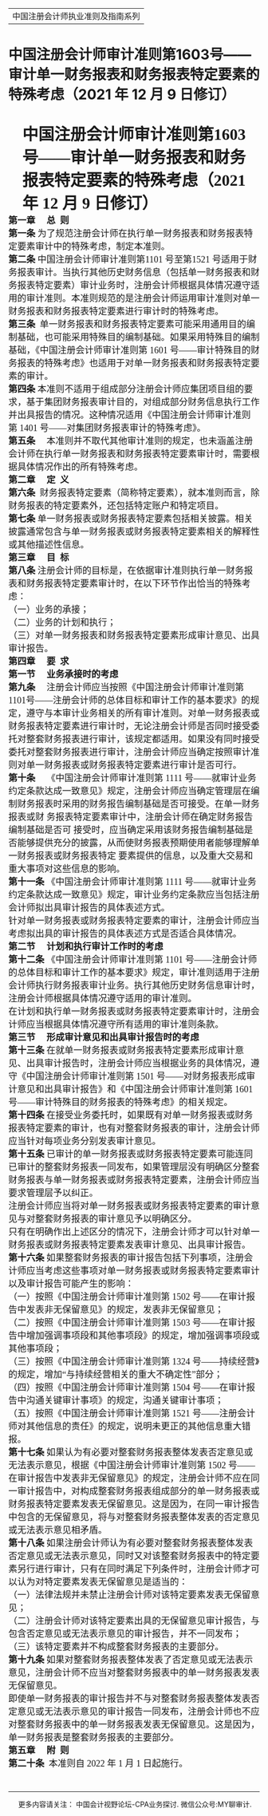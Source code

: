 ﻿<!DOCTYPE HTML PUBLIC "-//W3C//DTD HTML 4.0 Transitional//EN">
<HTML xmlns:o = "urn:schemas-microsoft-com:office:office"><HEAD><TITLE>中国注册会计师审计准则第1603号——审计单一财务报表和财务报表特定要素的特殊考虑（2021 年 12 月 9 日修订）</TITLE>
<META content="text/html; charset=gb2312" http-equiv=Content-Type>
<META name=GENERATOR content="MSHTML 11.00.10570.1001"><LINK rel=stylesheet 
href="_template.css"></HEAD>
<BODY>
<DIV id=nsbanner>
<DIV id=bannerrow1>
<TABLE class=bannerparthead>
  <TBODY>
  <TR id=hdr>
    <TD class=runninghead noWrap>中国注册会计师执业准则及指南系列</TD></TR></TBODY></TABLE></DIV>
<DIV id=titlerow>
<H1 class=dtH1>中国注册会计师审计准则第1603号——审计单一财务报表和财务报表特定要素的特殊考虑（2021 年 12 月 9 
日修订）</H1></DIV></DIV>
<DIV id=nstext><BR>
<P class=lv1 style="MARGIN: auto 7.35pt auto 21pt"><A name=_Toc92270231><FONT 
size=6 face=微软雅黑><STRONG>中国注册会计师审计准则第1603号——审计单一财务报表和财务报表特定要素的特殊考虑（2021 年 12 月 9 
日修订）</STRONG></FONT></A><o:p></o:p></P>
<P class=title1 style="LAYOUT-GRID-MODE: char; MARGIN: auto 0cm"><SPAN 
class=chaptertitle><STRONG><FONT size=4><FONT face=微软雅黑>第一章<SPAN 
lang=EN-US><SPAN style="mso-tab-count: 1">&nbsp;&nbsp;&nbsp;&nbsp; 
</SPAN></SPAN>总<SPAN lang=EN-US><SPAN style="mso-tab-count: 1">&nbsp; 
</SPAN></SPAN>则<SPAN 
lang=EN-US><o:p></o:p></SPAN></FONT></FONT></STRONG></SPAN></P>
<P class=title1 style="LAYOUT-GRID-MODE: char; MARGIN: auto 0cm"><FONT 
size=4><FONT face=微软雅黑><SPAN class=chaptertitle><STRONG>第一条 
</STRONG></SPAN><SPAN class=chaptertitle><SPAN 
style="FONT-WEIGHT: normal; mso-bidi-font-weight: bold">为了规范注册会计师在执行单一财务报表和财务报表特定要素审计中的特殊考虑，制定本准则。<SPAN 
lang=EN-US><o:p></o:p></SPAN></SPAN></SPAN></FONT></FONT></P>
<P class=title1 style="LAYOUT-GRID-MODE: char; MARGIN: auto 0cm"><FONT 
size=4><FONT face=微软雅黑><SPAN class=chaptertitle><STRONG>第二条 
</STRONG></SPAN><SPAN class=chaptertitle><SPAN 
style="FONT-WEIGHT: normal; mso-bidi-font-weight: bold">中国注册会计师审计准则第<SPAN 
lang=EN-US>1101 </SPAN>号至第<SPAN lang=EN-US>1521 
</SPAN>号适用于财务报表审计。当执行其他历史财务信息（包括单一财务报表和财务报表特定要素）审计业务时，注册会计师根据具体情况遵守适用的审计准则。本准则规范的是注册会计师运用审计准则对单一财务报表和财务报表特定要素进行审计时的特殊考虑。</SPAN><SPAN 
lang=EN-US><o:p></o:p></SPAN></SPAN></FONT></FONT></P>
<P class=title1 style="LAYOUT-GRID-MODE: char; MARGIN: auto 0cm"><FONT 
size=4><FONT face=微软雅黑><SPAN class=chaptertitle><STRONG>第三条<SPAN 
lang=EN-US><SPAN style="mso-spacerun: yes">&nbsp; 
</SPAN></SPAN></STRONG></SPAN><SPAN class=chaptertitle><SPAN 
style="FONT-WEIGHT: normal; mso-bidi-font-weight: bold">单一财务报表和财务报表特定要素可能采用通用目的编制基础，也可能采用特殊目的编制基础。如果采用特殊目的编制基础，《中国注册会计师审计准则第<SPAN 
lang=EN-US> 1601 </SPAN>号<SPAN 
lang=EN-US>——</SPAN>审计特殊目的财务报表的特殊考虑》也适用于对单一财务报表和财务报表特定要素的审计。</SPAN><SPAN 
lang=EN-US><o:p></o:p></SPAN></SPAN></FONT></FONT></P>
<P class=title1 style="LAYOUT-GRID-MODE: char; MARGIN: auto 0cm"><FONT 
size=4><FONT face=微软雅黑><SPAN class=chaptertitle><STRONG>第四条 
</STRONG></SPAN><SPAN class=chaptertitle><SPAN 
style="FONT-WEIGHT: normal; mso-bidi-font-weight: bold">本准则不适用于组成部分注册会计师应集团项目组的要求，基于集团财务报表审计目的，对组成部分财务信息执行工作并出具报告的情况。这种情况适用《中国注册会计师审计准则第<SPAN 
lang=EN-US> 1401 </SPAN>号<SPAN lang=EN-US>——</SPAN>对集团财务报表审计的特殊考虑》。</SPAN><SPAN 
lang=EN-US><o:p></o:p></SPAN></SPAN></FONT></FONT></P>
<P class=title1 style="LAYOUT-GRID-MODE: char; MARGIN: auto 0cm"><FONT 
size=4><FONT face=微软雅黑><SPAN class=chaptertitle><STRONG>第五条<SPAN 
lang=EN-US><SPAN style="mso-tab-count: 1">&nbsp;&nbsp;&nbsp;&nbsp; 
</SPAN></SPAN></STRONG></SPAN><SPAN class=chaptertitle><SPAN 
style="FONT-WEIGHT: normal; mso-bidi-font-weight: bold">本准则并不取代其他审计准则的规定，也未涵盖注册会计师在执行单一财务报表和财务报表特定要素审计时，需要根据具体情况作出的所有特殊考虑。</SPAN><SPAN 
lang=EN-US><o:p></o:p></SPAN></SPAN></FONT></FONT></P>
<P class=title1 style="LAYOUT-GRID-MODE: char; MARGIN: auto 0cm"><SPAN 
class=chaptertitle><STRONG><FONT size=4><FONT face=微软雅黑>第二章<SPAN 
lang=EN-US><SPAN style="mso-tab-count: 1">&nbsp;&nbsp;&nbsp;&nbsp; 
</SPAN></SPAN>定<SPAN lang=EN-US><SPAN style="mso-tab-count: 1">&nbsp; 
</SPAN></SPAN>义<SPAN 
lang=EN-US><o:p></o:p></SPAN></FONT></FONT></STRONG></SPAN></P>
<P class=title1 style="LAYOUT-GRID-MODE: char; MARGIN: auto 0cm"><FONT 
size=4><FONT face=微软雅黑><SPAN class=chaptertitle><STRONG>第六条<SPAN 
lang=EN-US><SPAN style="mso-spacerun: yes">&nbsp; 
</SPAN></SPAN></STRONG></SPAN><SPAN class=chaptertitle><SPAN 
style="FONT-WEIGHT: normal; mso-bidi-font-weight: bold">财务报表特定要素（简称特定要素），就本准则而言，除财务报表的特定要素外，还包括特定账户和特定项目。</SPAN><SPAN 
lang=EN-US><o:p></o:p></SPAN></SPAN></FONT></FONT></P>
<P class=title1 style="LAYOUT-GRID-MODE: char; MARGIN: auto 0cm"><FONT 
size=4><FONT face=微软雅黑><SPAN class=chaptertitle><STRONG>第七条 
</STRONG></SPAN><SPAN class=chaptertitle><SPAN 
style="FONT-WEIGHT: normal; mso-bidi-font-weight: bold">单一财务报表或财务报表特定要素包括相关披露。相关披露通常包含与单一财务报表或财务报表特定要素相关的解释性或其他描述性信息。</SPAN><SPAN 
lang=EN-US><o:p></o:p></SPAN></SPAN></FONT></FONT></P>
<P class=title1 style="LAYOUT-GRID-MODE: char; MARGIN: auto 0cm"><SPAN 
class=chaptertitle><STRONG><FONT size=4><FONT face=微软雅黑>第三章<SPAN 
lang=EN-US><SPAN style="mso-tab-count: 1">&nbsp;&nbsp;&nbsp;&nbsp; 
</SPAN></SPAN>目<SPAN lang=EN-US><SPAN style="mso-tab-count: 1">&nbsp; 
</SPAN></SPAN>标<SPAN 
lang=EN-US><o:p></o:p></SPAN></FONT></FONT></STRONG></SPAN></P>
<P class=title1 style="LAYOUT-GRID-MODE: char; MARGIN: auto 0cm"><FONT 
size=4><FONT face=微软雅黑><SPAN class=chaptertitle><STRONG>第八条 
</STRONG></SPAN><SPAN class=chaptertitle><SPAN 
style="FONT-WEIGHT: normal; mso-bidi-font-weight: bold">注册会计师的目标是，在依据审计准则执行单一财务报表和财务报表特定要素审计时，在以下环节作出恰当的特殊考虑：<SPAN 
lang=EN-US><o:p></o:p></SPAN></SPAN></SPAN></FONT></FONT></P>
<P class=title1 style="LAYOUT-GRID-MODE: char; MARGIN: auto 0cm"><SPAN 
class=chaptertitle><SPAN 
style="FONT-WEIGHT: normal; mso-bidi-font-weight: bold"><FONT size=4><FONT 
face=微软雅黑>（一）业务的承接；<SPAN 
lang=EN-US><o:p></o:p></SPAN></FONT></FONT></SPAN></SPAN></P>
<P class=title1 style="LAYOUT-GRID-MODE: char; MARGIN: auto 0cm"><SPAN 
class=chaptertitle><SPAN 
style="FONT-WEIGHT: normal; mso-bidi-font-weight: bold"><FONT size=4><FONT 
face=微软雅黑>（二）业务的计划和执行；<SPAN 
lang=EN-US><o:p></o:p></SPAN></FONT></FONT></SPAN></SPAN></P>
<P class=title1 style="LAYOUT-GRID-MODE: char; MARGIN: auto 0cm"><SPAN 
class=chaptertitle><SPAN 
style="FONT-WEIGHT: normal; mso-bidi-font-weight: bold"><FONT size=4><FONT 
face=微软雅黑>（三）对单一财务报表和财务报表特定要素形成审计意见、出具审计报告。<SPAN 
lang=EN-US><o:p></o:p></SPAN></FONT></FONT></SPAN></SPAN></P>
<P class=title1 style="LAYOUT-GRID-MODE: char; MARGIN: auto 0cm"><SPAN 
class=chaptertitle><STRONG><FONT size=4><FONT face=微软雅黑>第四章<SPAN 
lang=EN-US><SPAN style="mso-tab-count: 1">&nbsp;&nbsp;&nbsp;&nbsp; 
</SPAN></SPAN>要<SPAN lang=EN-US><SPAN style="mso-tab-count: 1">&nbsp; 
</SPAN></SPAN>求<SPAN 
lang=EN-US><o:p></o:p></SPAN></FONT></FONT></STRONG></SPAN></P>
<P class=title1 style="LAYOUT-GRID-MODE: char; MARGIN: auto 0cm"><SPAN 
class=chaptertitle><STRONG><FONT size=4><FONT face=微软雅黑>第一节<SPAN 
lang=EN-US><SPAN style="mso-tab-count: 1">&nbsp;&nbsp;&nbsp;&nbsp; 
</SPAN></SPAN>业务承接时的考虑<SPAN 
lang=EN-US><o:p></o:p></SPAN></FONT></FONT></STRONG></SPAN></P>
<P class=title1 style="LAYOUT-GRID-MODE: char; MARGIN: auto 0cm"><FONT 
size=4><FONT face=微软雅黑><SPAN class=chaptertitle><STRONG>第九条<SPAN 
lang=EN-US><SPAN style="mso-tab-count: 1">&nbsp;&nbsp;&nbsp;&nbsp; 
</SPAN></SPAN></STRONG></SPAN><SPAN class=chaptertitle><SPAN 
style="FONT-WEIGHT: normal; mso-bidi-font-weight: bold">注册会计师应当按照《中国注册会计师审计准则第<SPAN 
lang=EN-US> 1101</SPAN>号<SPAN 
lang=EN-US>——</SPAN>注册会计师的总体目标和审计工作的基本要求》的规定，遵守与本审计业务相关的所有审计准则。对单一财务报表或财务报表特定要素进行审计时，无论注册会计师是否同时接受委托对整套财务报表进行审计，该规定都适用。如果没有同时接受委托对整套财务报表进行审计，注册会计师应当确定按照审计准则对单一财务报表或财务报表特定要素进行审计是否可行。<SPAN 
lang=EN-US><o:p></o:p></SPAN></SPAN></SPAN></FONT></FONT></P>
<P class=title1 style="LAYOUT-GRID-MODE: char; MARGIN: auto 0cm"><FONT 
size=4><FONT face=微软雅黑><SPAN class=chaptertitle><STRONG>第十条<SPAN 
lang=EN-US><SPAN style="mso-tab-count: 1">&nbsp;&nbsp;&nbsp;&nbsp; 
</SPAN></SPAN></STRONG></SPAN><SPAN class=chaptertitle><SPAN 
style="FONT-WEIGHT: normal; mso-bidi-font-weight: bold">《中国注册会计师审计准则第<SPAN 
lang=EN-US> 1111 </SPAN>号<SPAN lang=EN-US>——</SPAN>就审计业务 
约定条款达成一致意见》规定，注册会计师应当确定管理层在编制财务报表时采用的财务报告编制基础是否可接受。在单一财务报表或财 
务报表特定要素审计中，注册会计师在确定财务报告编制基础是否可 
接受时，应当确定采用该财务报告编制基础是否能够提供充分的披露，从而使财务报表预期使用者能够理解单一财务报表或财务报表特定 
要素提供的信息，以及重大交易和重大事项对这些信息的影响。<SPAN 
lang=EN-US><o:p></o:p></SPAN></SPAN></SPAN></FONT></FONT></P>
<P class=title1 style="LAYOUT-GRID-MODE: char; MARGIN: auto 0cm"><FONT 
size=4><FONT face=微软雅黑><SPAN class=chaptertitle><STRONG>第十一条 
</STRONG></SPAN><SPAN class=chaptertitle><SPAN 
style="FONT-WEIGHT: normal; mso-bidi-font-weight: bold">《中国注册会计师审计准则第<SPAN 
lang=EN-US> 1111 </SPAN>号<SPAN 
lang=EN-US>——</SPAN>就审计业务约定条款达成一致意见》规定，审计业务约定条款应当包括注册会计师拟出具审计报告的具体表述方式。</SPAN><SPAN 
lang=EN-US><o:p></o:p></SPAN></SPAN></FONT></FONT></P>
<P class=title1 style="LAYOUT-GRID-MODE: char; MARGIN: auto 0cm"><SPAN 
class=chaptertitle><SPAN 
style="FONT-WEIGHT: normal; mso-bidi-font-weight: bold"><FONT size=4><FONT 
face=微软雅黑>针对单一财务报表或财务报表特定要素的审计，注册会计师应当考虑拟出具的审计报告的具体表述方式是否适合具体情况。<SPAN 
lang=EN-US><o:p></o:p></SPAN></FONT></FONT></SPAN></SPAN></P>
<P class=title1 style="LAYOUT-GRID-MODE: char; MARGIN: auto 0cm"><SPAN 
class=chaptertitle><STRONG><FONT size=4><FONT face=微软雅黑>第二节<SPAN 
lang=EN-US><SPAN style="mso-tab-count: 1">&nbsp;&nbsp;&nbsp;&nbsp; 
</SPAN></SPAN>计划和执行审计工作时的考虑<SPAN 
lang=EN-US><o:p></o:p></SPAN></FONT></FONT></STRONG></SPAN></P>
<P class=title1 style="LAYOUT-GRID-MODE: char; MARGIN: auto 0cm"><FONT 
size=4><FONT face=微软雅黑><SPAN class=chaptertitle><STRONG>第十二条 
</STRONG></SPAN><SPAN class=chaptertitle><SPAN 
style="FONT-WEIGHT: normal; mso-bidi-font-weight: bold">《中国注册会计师审计准则第<SPAN 
lang=EN-US> 1101 </SPAN>号<SPAN 
lang=EN-US>——</SPAN>注册会计师的总体目标和审计工作的基本要求》规定，审计准则适用于注册会计师执行财务报表审计业务。执行其他历史财务信息审计时，注册会计师根据具体情况遵守适用的审计准则。</SPAN><SPAN 
lang=EN-US><o:p></o:p></SPAN></SPAN></FONT></FONT></P>
<P class=title1 style="LAYOUT-GRID-MODE: char; MARGIN: auto 0cm"><SPAN 
class=chaptertitle><SPAN 
style="FONT-WEIGHT: normal; mso-bidi-font-weight: bold"><FONT size=4><FONT 
face=微软雅黑>在计划和执行单一财务报表或财务报表特定要素审计时，注册会计师应当根据具体情况遵守所有适用的审计准则条款。<SPAN 
lang=EN-US><o:p></o:p></SPAN></FONT></FONT></SPAN></SPAN></P>
<P class=title1 style="LAYOUT-GRID-MODE: char; MARGIN: auto 0cm"><STRONG><FONT 
size=4><FONT face=微软雅黑><SPAN class=chaptertitle>第三节<SPAN lang=EN-US><SPAN 
style="mso-tab-count: 1">&nbsp;&nbsp;&nbsp;&nbsp; 
</SPAN></SPAN>形成审计意见和出具审计报告时的考虑</SPAN><SPAN class=chaptertitle><SPAN lang=EN-US 
style="FONT-WEIGHT: normal; mso-bidi-font-weight: bold"><o:p></o:p></SPAN></SPAN></FONT></FONT></STRONG></P>
<P class=title1 style="LAYOUT-GRID-MODE: char; MARGIN: auto 0cm"><FONT 
size=4><FONT face=微软雅黑><SPAN class=chaptertitle><STRONG>第十三条 
</STRONG></SPAN><SPAN class=chaptertitle><SPAN 
style="FONT-WEIGHT: normal; mso-bidi-font-weight: bold">在就单一财务报表或财务报表特定要素形成审计意见、出具审计报告时，注册会计师应当根据业务的具体情况，遵守《中国注册会计师审计准则第<SPAN 
lang=EN-US> 1501 </SPAN>号<SPAN 
lang=EN-US>——</SPAN>对财务报表形成审计意见和出具审计报告》和《中国注册会计师审计准则第<SPAN lang=EN-US> 1601 
</SPAN>号<SPAN lang=EN-US>——</SPAN>审计特殊目的财务报表的特殊考虑》的相关规定。</SPAN><SPAN 
lang=EN-US><o:p></o:p></SPAN></SPAN></FONT></FONT></P>
<P class=title1 style="LAYOUT-GRID-MODE: char; MARGIN: auto 0cm"><FONT 
size=4><FONT face=微软雅黑><SPAN class=chaptertitle><STRONG>第十四条 
</STRONG></SPAN><SPAN class=chaptertitle><SPAN 
style="FONT-WEIGHT: normal; mso-bidi-font-weight: bold">在接受业务委托时，如果既有对单一财务报表或财务报表特定要素的审计，也有对整套财务报表的审计，注册会计师应当针对每项业务分别发表审计意见。</SPAN><SPAN 
lang=EN-US><o:p></o:p></SPAN></SPAN></FONT></FONT></P>
<P class=title1 style="LAYOUT-GRID-MODE: char; MARGIN: auto 0cm"><FONT 
size=4><FONT face=微软雅黑><SPAN class=chaptertitle><STRONG>第十五条 
</STRONG></SPAN><SPAN class=chaptertitle><SPAN 
style="FONT-WEIGHT: normal; mso-bidi-font-weight: bold">已审计的单一财务报表或财务报表特定要素可能连同已审计的整套财务报表一同发布，如果管理层没有明确区分整套财务报表与单一财务报表或财务报表特定要素，注册会计师应当要求管理层予以纠正。</SPAN><SPAN 
lang=EN-US><o:p></o:p></SPAN></SPAN></FONT></FONT></P>
<P class=title1 style="LAYOUT-GRID-MODE: char; MARGIN: auto 0cm"><SPAN 
class=chaptertitle><SPAN 
style="FONT-WEIGHT: normal; mso-bidi-font-weight: bold"><FONT size=4><FONT 
face=微软雅黑>注册会计师应当将对单一财务报表或财务报表特定要素的审计意见与对整套财务报表的审计意见予以明确区分。<SPAN 
lang=EN-US><o:p></o:p></SPAN></FONT></FONT></SPAN></SPAN></P>
<P class=title1 style="LAYOUT-GRID-MODE: char; MARGIN: auto 0cm"><SPAN 
class=chaptertitle><SPAN 
style="FONT-WEIGHT: normal; mso-bidi-font-weight: bold"><FONT size=4><FONT 
face=微软雅黑>只有在明确作出上述区分的情况下，注册会计师才可以针对单一财务报表或财务报表特定要素发表审计意见、出具审计报告。<SPAN 
lang=EN-US><o:p></o:p></SPAN></FONT></FONT></SPAN></SPAN></P>
<P class=title1 style="LAYOUT-GRID-MODE: char; MARGIN: auto 0cm"><FONT 
size=4><FONT face=微软雅黑><SPAN class=chaptertitle><STRONG>第十六条 
</STRONG></SPAN><SPAN class=chaptertitle><SPAN 
style="FONT-WEIGHT: normal; mso-bidi-font-weight: bold">如果整套财务报表的审计报告包括下列事项，注册会计师应当考虑这些事项对单一财务报表或财务报表特定要素审计以及审计报告可能产生的影响：<SPAN 
lang=EN-US><o:p></o:p></SPAN></SPAN></SPAN></FONT></FONT></P>
<P class=title1 style="LAYOUT-GRID-MODE: char; MARGIN: auto 0cm"><SPAN 
class=chaptertitle><SPAN 
style="FONT-WEIGHT: normal; mso-bidi-font-weight: bold"><FONT size=4><FONT 
face=微软雅黑>（一）按照《中国注册会计师审计准则第<SPAN lang=EN-US> 1502 </SPAN>号<SPAN 
lang=EN-US>——</SPAN>在审计报告中发表非无保留意见》的规定，发表非无保留意见；<SPAN 
lang=EN-US><o:p></o:p></SPAN></FONT></FONT></SPAN></SPAN></P>
<P class=title1 style="LAYOUT-GRID-MODE: char; MARGIN: auto 0cm"><SPAN 
class=chaptertitle><SPAN 
style="FONT-WEIGHT: normal; mso-bidi-font-weight: bold"><FONT size=4><FONT 
face=微软雅黑>（二）按照《中国注册会计师审计准则第<SPAN lang=EN-US> 1503 </SPAN>号<SPAN 
lang=EN-US>——</SPAN>在审计报告中增加强调事项段和其他事项段》的规定，增加强调事项段或其他事项段；<SPAN 
lang=EN-US><o:p></o:p></SPAN></FONT></FONT></SPAN></SPAN></P>
<P class=title1 style="LAYOUT-GRID-MODE: char; MARGIN: auto 0cm"><SPAN 
class=chaptertitle><SPAN 
style="FONT-WEIGHT: normal; mso-bidi-font-weight: bold"><FONT size=4><FONT 
face=微软雅黑>（三）按照《中国注册会计师审计准则第<SPAN lang=EN-US> 1324 </SPAN>号<SPAN 
lang=EN-US>——</SPAN>持续经营》的规定，增加<SPAN lang=EN-US>“</SPAN>与持续经营相关的重大不确定性<SPAN 
lang=EN-US>”</SPAN>部分；<SPAN 
lang=EN-US><o:p></o:p></SPAN></FONT></FONT></SPAN></SPAN></P>
<P class=title1 style="LAYOUT-GRID-MODE: char; MARGIN: auto 0cm"><SPAN 
class=chaptertitle><SPAN 
style="FONT-WEIGHT: normal; mso-bidi-font-weight: bold"><FONT size=4><FONT 
face=微软雅黑>（四）按照《中国注册会计师审计准则第<SPAN lang=EN-US> 1504 </SPAN>号<SPAN 
lang=EN-US>——</SPAN>在审计报告中沟通关键审计事项》的规定，沟通关键审计事项；<SPAN 
lang=EN-US><o:p></o:p></SPAN></FONT></FONT></SPAN></SPAN></P>
<P class=title1 style="LAYOUT-GRID-MODE: char; MARGIN: auto 0cm"><SPAN 
class=chaptertitle><SPAN 
style="FONT-WEIGHT: normal; mso-bidi-font-weight: bold"><FONT size=4><FONT 
face=微软雅黑>（五）按照《中国注册会计师审计准则第<SPAN lang=EN-US> 1521 </SPAN>号<SPAN 
lang=EN-US>——</SPAN>注册会计师对其他信息的责任》的规定，说明未更正的其他信息重大错报。<SPAN 
lang=EN-US><o:p></o:p></SPAN></FONT></FONT></SPAN></SPAN></P>
<P class=title1 style="LAYOUT-GRID-MODE: char; MARGIN: auto 0cm"><FONT 
size=4><FONT face=微软雅黑><SPAN class=chaptertitle><STRONG>第十七条 
</STRONG></SPAN><SPAN class=chaptertitle><SPAN 
style="FONT-WEIGHT: normal; mso-bidi-font-weight: bold">如果认为有必要对整套财务报表整体发表否定意见或无法表示意见，根据《中国注册会计师审计准则第<SPAN 
lang=EN-US> 1502 </SPAN>号<SPAN 
lang=EN-US>——</SPAN>在审计报告中发表非无保留意见》的规定，注册会计师不应在同一审计报告中，对构成整套财务报表组成部分的单一财务报表或财务报表特定要素发表无保留意见。这是因为，在同一审计报告中包含的无保留意见，将与对整套财务报表整体发表的否定意见或无法表示意见相矛盾。</SPAN><SPAN 
lang=EN-US><o:p></o:p></SPAN></SPAN></FONT></FONT></P>
<P class=title1 style="LAYOUT-GRID-MODE: char; MARGIN: auto 0cm"><FONT 
size=4><FONT face=微软雅黑><SPAN class=chaptertitle><STRONG>第十八条 
</STRONG></SPAN><SPAN class=chaptertitle><SPAN 
style="FONT-WEIGHT: normal; mso-bidi-font-weight: bold">如果注册会计师认为有必要对整套财务报表整体发表否定意见或无法表示意见，同时又对该整套财务报表中的特定要素另行进行审计，只有在同时满足下列条件时，注册会计师才可以认为对特定要素发表无保留意见是适当的：</SPAN><SPAN 
lang=EN-US><o:p></o:p></SPAN></SPAN></FONT></FONT></P>
<P class=title1 style="LAYOUT-GRID-MODE: char; MARGIN: auto 0cm"><SPAN 
class=chaptertitle><SPAN 
style="FONT-WEIGHT: normal; mso-bidi-font-weight: bold"><FONT size=4><FONT 
face=微软雅黑>（一）法律法规并未禁止注册会计师对该特定要素发表无保留意见；<SPAN 
lang=EN-US><o:p></o:p></SPAN></FONT></FONT></SPAN></SPAN></P>
<P class=title1 style="LAYOUT-GRID-MODE: char; MARGIN: auto 0cm"><SPAN 
class=chaptertitle><SPAN 
style="FONT-WEIGHT: normal; mso-bidi-font-weight: bold"><FONT size=4><FONT 
face=微软雅黑>（二）注册会计师对该特定要素出具的无保留意见审计报告，与包含否定意见或无法表示意见的审计报告，并不一同发布；<SPAN 
lang=EN-US><o:p></o:p></SPAN></FONT></FONT></SPAN></SPAN></P>
<P class=title1 style="LAYOUT-GRID-MODE: char; MARGIN: auto 0cm"><SPAN 
class=chaptertitle><SPAN 
style="FONT-WEIGHT: normal; mso-bidi-font-weight: bold"><FONT size=4><FONT 
face=微软雅黑>（三）该特定要素并不构成整套财务报表的主要部分。<SPAN 
lang=EN-US><o:p></o:p></SPAN></FONT></FONT></SPAN></SPAN></P>
<P class=title1 style="LAYOUT-GRID-MODE: char; MARGIN: auto 0cm"><FONT 
size=4><FONT face=微软雅黑><SPAN class=chaptertitle><STRONG>第十九条 
</STRONG></SPAN><SPAN class=chaptertitle><SPAN 
style="FONT-WEIGHT: normal; mso-bidi-font-weight: bold">如果对整套财务报表整体发表了否定意见或无法表示意见，注册会计师不应当对整套财务报表中的单一财务报表发表无保留意见。</SPAN><SPAN 
lang=EN-US><o:p></o:p></SPAN></SPAN></FONT></FONT></P>
<P class=title1 style="LAYOUT-GRID-MODE: char; MARGIN: auto 0cm"><SPAN 
class=chaptertitle><SPAN 
style="FONT-WEIGHT: normal; mso-bidi-font-weight: bold"><FONT size=4><FONT 
face=微软雅黑>即使单一财务报表的审计报告并不与对整套财务报表整体发表否定意见或无法表示意见的审计报告一同发布，注册会计师也不应对整套财务报表中的单一财务报表发表无保留意见。这是因为，单一财务报表是整套财务报表的主要部分。<SPAN 
lang=EN-US><o:p></o:p></SPAN></FONT></FONT></SPAN></SPAN></P>
<P class=title1 style="LAYOUT-GRID-MODE: char; MARGIN: auto 0cm"><SPAN 
class=chaptertitle><STRONG><FONT size=4><FONT face=微软雅黑>第五章<SPAN 
lang=EN-US><SPAN style="mso-tab-count: 1">&nbsp;&nbsp;&nbsp;&nbsp; 
</SPAN></SPAN>附<SPAN lang=EN-US><SPAN style="mso-tab-count: 1">&nbsp; 
</SPAN></SPAN>则<SPAN 
lang=EN-US><o:p></o:p></SPAN></FONT></FONT></STRONG></SPAN></P>
<P class=title1 style="LAYOUT-GRID-MODE: char; MARGIN: auto 0cm"><FONT 
size=4><FONT face=微软雅黑><SPAN class=chaptertitle><STRONG>第二十条<SPAN 
lang=EN-US><SPAN style="mso-tab-count: 1">&nbsp; 
</SPAN></SPAN></STRONG></SPAN><SPAN class=chaptertitle><SPAN 
style="FONT-WEIGHT: normal; mso-bidi-font-weight: bold">本准则自<SPAN lang=EN-US> 
2022 </SPAN>年<SPAN lang=EN-US> 1 </SPAN>月<SPAN lang=EN-US> 1 </SPAN>日起施行。<SPAN 
lang=EN-US><o:p></o:p></SPAN></SPAN></SPAN></FONT></FONT></P>
<P>
<P>&nbsp;</P>
<P></P></DIV>
<DIV id=nstext>
<HR>
</DIV>
<DIV class=footer>
<P>&nbsp;&nbsp;&nbsp;&nbsp;&nbsp;更多内容请关注： 中国会计视野论坛-CPA业务探讨. 
微信公众号:MY聊审计.</P></DIV></BODY></HTML>
